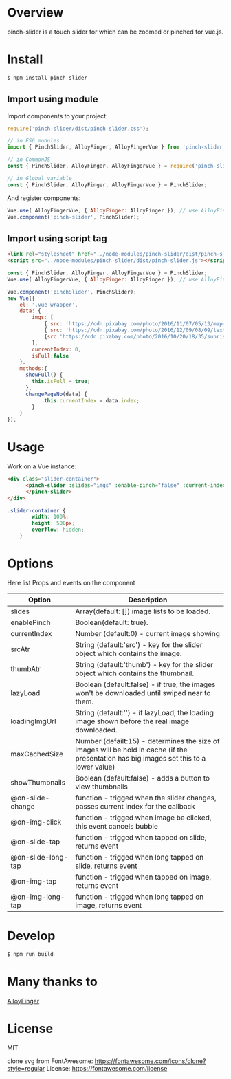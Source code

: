 # Overview

pinch-slider is a touch slider for which can be zoomed or pinched for vue.js.

# Install

```bash
$ npm install pinch-slider
```

## Import using module
Import components to your project:

```JavaScript
require('pinch-slider/dist/pinch-slider.css');

// in ES6 modules
import { PinchSlider, AlloyFinger, AlloyFingerVue } from 'pinch-slider';

// in CommonJS
const { PinchSlider, AlloyFinger, AlloyFingerVue } = require('pinch-slider');

// in Global variable
const { PinchSlider, AlloyFinger, AlloyFingerVue } = PinchSlider;
```

And register components:

```javascript
Vue.use( AlloyFingerVue, { AlloyFinger: AlloyFinger }); // use AlloyFinger's plugin
Vue.component('pinch-slider', PinchSlider);
```

## Import using script tag

``` HTML
<link rel="stylesheet" href="../node-modules/pinch-slider/dist/pinch-slider.css" charset="utf-8">
<script src="../node-modules/pinch-slider/dist/pinch-slider.js"></script>
```

```JavaScript
const { PinchSlider, AlloyFinger, AlloyFingerVue } = PinchSlider;
Vue.use( AlloyFingerVue, { AlloyFinger: AlloyFinger }); // use AlloyFinger's plugin

Vue.component('pinchSlider', PinchSlider);
new Vue({
    el: '.vue-wrapper',
    data: {
        imgs: [
            { src: 'https://cdn.pixabay.com/photo/2016/11/07/05/13/map-1804891__480.jpg' },
            { src: 'https://cdn.pixabay.com/photo/2016/12/09/08/09/texture-1893788__480.jpg' },
            {src:'https://cdn.pixabay.com/photo/2016/10/20/18/35/sunrise-1756274__480.jpg'}
        ],
        currentIndex: 0,
        isFull:false
    },
    methods:{
      showFull() {
        this.isFull = true;
      },
      changePageNo(data) {
            this.currentIndex = data.index;
        }
    }
});
```

# Usage

Work on a Vue instance:

```HTML
<div class="slider-container">
      <pinch-slider :slides="imgs" :enable-pinch="false" :current-index='currentIndex' @on-slide-change="changePageNo" @on-img-click="showFull">
      </pinch-slider>
</div>
```

```CSS
.slider-container {
        width: 100%;
        height: 500px;
        overflow: hidden;
    }
```

# Options

Here list Props and events on the component

| Option | Description |
| ----- | ----- |
| slides | Array(default: []) image lists to be loaded. |
| enablePinch | Boolean(default: true). |
| currentIndex | Number (default:0) - current image showing |
| srcAtr | String (default:'src') - key for the slider object which contains the image. |
| thumbAtr | String (default:'thumb') - key for the slider object which contains the thumbnail. |
| lazyLoad | Boolean (default:false) - if true, the images won't be downloaded until swiped near to them. |
| loadingImgUrl | String (default:'') - if lazyLoad, the loading image shown before the real image downloaded. |
| maxCachedSize | Number (defailt:15) - determines the size of images will be hold in cache (if the presentation has big images set this to a lower value) |
| showThumbnails | Boolean (default:false) - adds a button to view thumbnails |
| @on-slide-change | function - trigged when the slider changes, passes current index for the callback |
| @on-img-click | function - trigged when image be clicked, this event cancels bubble |
| @on-slide-tap | function - trigged when tapped on slide, returns event |
| @on-slide-long-tap | function - trigged when long tapped on slide, returns event |
| @on-img-tap | function - trigged when tapped on image, returns event |
| @on-img-long-tap | function - trigged when long tapped on image, returns event |


# Develop

```bash
$ npm run build
```

# Many thanks to 
[AlloyFinger](https://github.com/AlloyTeam/AlloyFinger)

# License
MIT

clone svg from FontAwesome: https://fontawesome.com/icons/clone?style=regular
License: https://fontawesome.com/license